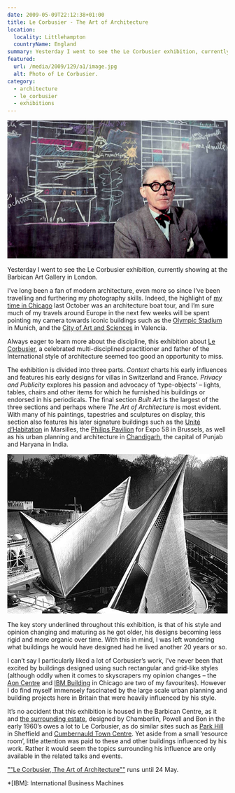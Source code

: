 ```yaml
---
date: 2009-05-09T22:12:38+01:00
title: Le Corbusier - The Art of Architecture
location:
  locality: Littlehampton
  countryName: England
summary: Yesterday I went to see the Le Corbusier exhibition, currently showing at the Barbican Art Gallery in London.
featured:
  url: /media/2009/129/a1/image.jpg
  alt: Photo of Le Corbusier.
category:
  - architecture
  - le_corbusier
  - exhibitions
---
```


![Le Corbusier in front of a blackboard with drawings of buildings.](../media/2009/129/a1/image.jpg "Le Corbusier. Photograph: Willy Rizzo")

Yesterday I went to see the Le Corbusier exhibition, currently showing at the Barbican Art Gallery in London.

I’ve long been a fan of modern architecture, even more so since I’ve been travelling and furthering my photography skills. Indeed, the highlight of [my time in Chicago][1] last October was an architecture boat tour, and I’m sure much of my travels around Europe in the next few weeks will be spent pointing my camera towards iconic buildings such as the [Olympic Stadium][2] in Munich, and the [City of Art and Sciences][3] in Valencia.

Always eager to learn more about the discipline, this exhibition about [Le Corbusier][4], a celebrated multi-disciplined practitioner and father of the International style of architecture seemed too good an opportunity to miss.

The exhibition is divided into three parts. _Context_ charts his early influences and features his early designs for villas in Switzerland and France. _Privacy and Publicity_ explores his passion and advocacy of ‘type-objects’ – lights, tables, chairs and other items for which he furnished his buildings or endorsed in his periodicals. The final section _Built Art_ is the largest of the three sections and perhaps where _The Art of Architecture_ is most evident. With many of his paintings, tapestries and sculptures on display, this section also features his later signature buildings such as the [Unité d’Habitation][5] in Marsilles, the [Philips Pavilion][6] for Expo 58 in Brussels, as well as his urban planning and architecture in [Chandigarh][7], the capital of Punjab and Haryana in India.

![The Philips Pavilion at the 1958 World’s Fair in Brussels.](../media/2009/129/a1/phillips_pavilion.jpg "The Philips Pavilion at the 1958 World’s Fair in Brussels.")

The key story underlined throughout this exhibition, is that of his style and opinion changing and maturing as he got older, his designs becoming less rigid and more organic over time. With this in mind, I was left wondering what buildings he would have designed had he lived another 20 years or so.

I can’t say I particularly liked a lot of Corbusier’s work, I’ve never been that excited by buildings designed using such rectangular and grid-like styles (although oddly when it comes to skyscrapers my opinion changes – the [Aon Centre][8] and [IBM Building][9] in Chicago are two of my favourites). However I do find myself immensely fascinated by the large scale urban planning and building projects here in Britain that were heavily influenced by his style.

It’s no accident that this exhibition is housed in the Barbican Centre, as it and [the surrounding estate][10], designed by Chamberlin, Powell and Bon in the early 1960’s owes a lot to Le Corbusier, as do similar sites such as [Park Hill][11] in Sheffield and [Cumbernauld Town Centre][12]. Yet aside from a small ‘resource room’, little attention was paid to these and other buildings influenced by his work. Rather it would seem the topics surrounding his influence are only available in the related talks and events.

[""Le Corbusier, The Art of Architecture""][13] runs until 24 May.

[1]: /2008/336/a1/chicago/
[2]: https://en.wikipedia.org/wiki/Olympic_Stadium_(Munich)
[3]: https://en.wikipedia.org/wiki/City_of_Arts_and_Sciences
[4]: https://en.wikipedia.org/wiki/Le_Corbusier
[5]: https://en.wikipedia.org/wiki/Unité_d'Habitation
[6]: https://en.wikipedia.org/wiki/Philips_Pavilion
[7]: https://en.wikipedia.org/wiki/Chandigarh
[8]: https://en.wikipedia.org/wiki/Aon_Center_(Chicago)
[9]: https://en.wikipedia.org/wiki/330_North_Wabash
[10]: https://en.wikipedia.org/wiki/Barbican_Estate
[11]: https://en.wikipedia.org/wiki/Park_Hill,_Sheffield
[12]: https://en.wikipedia.org/wiki/Cumbernauld_town_centre
[13]: http://www.barbican.org.uk/lecorbusier/

*[IBM]: International Business Machines

